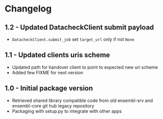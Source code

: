 Changelog
=========

1.2 - Updated DatacheckClient submit payload
--------------------------------------------
- `DatacheckClient.submit_job` set `target_url` only if not `None`

1.1 - Updated clients uris scheme
---------------------------------
- Updated path for handover client to point to expected new uri scheme
- Added few FIXME for next version

1.0 - Initial package version
-----------------------------
- Retrieved shared library compatible code from old ensembl-srv and ensembl-core git hub legacy repository
- Packaging with setup.py to integrate with other apps

